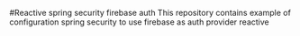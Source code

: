 #Reactive spring security firebase auth
This repository contains example of configuration spring security to use firebase as auth provider reactive